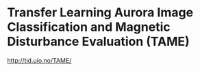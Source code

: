 # Transfer Learning Aurora Image Classification and Magnetic Disturbance Evaluation (TAME)
http://tid.uio.no/TAME/

